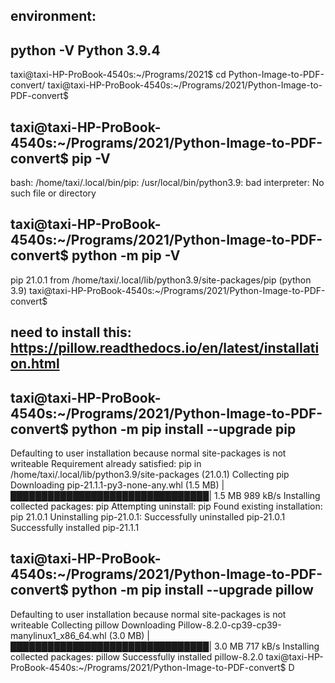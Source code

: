 
## environment:

## python -V Python 3.9.4

taxi@taxi-HP-ProBook-4540s:~/Programs/2021$ cd Python-Image-to-PDF-convert/
taxi@taxi-HP-ProBook-4540s:~/Programs/2021/Python-Image-to-PDF-convert$ 
## taxi@taxi-HP-ProBook-4540s:~/Programs/2021/Python-Image-to-PDF-convert$ pip -V
bash: /home/taxi/.local/bin/pip: /usr/local/bin/python3.9: bad interpreter: No such file or directory
## taxi@taxi-HP-ProBook-4540s:~/Programs/2021/Python-Image-to-PDF-convert$ python -m pip -V
pip 21.0.1 from /home/taxi/.local/lib/python3.9/site-packages/pip (python 3.9)
taxi@taxi-HP-ProBook-4540s:~/Programs/2021/Python-Image-to-PDF-convert$ 

## need to install this: https://pillow.readthedocs.io/en/latest/installation.html



## taxi@taxi-HP-ProBook-4540s:~/Programs/2021/Python-Image-to-PDF-convert$ python -m pip install --upgrade pip
Defaulting to user installation because normal site-packages is not writeable
Requirement already satisfied: pip in /home/taxi/.local/lib/python3.9/site-packages (21.0.1)
Collecting pip
  Downloading pip-21.1.1-py3-none-any.whl (1.5 MB)
     |████████████████████████████████| 1.5 MB 989 kB/s 
Installing collected packages: pip
  Attempting uninstall: pip
    Found existing installation: pip 21.0.1
    Uninstalling pip-21.0.1:
      Successfully uninstalled pip-21.0.1
Successfully installed pip-21.1.1
## taxi@taxi-HP-ProBook-4540s:~/Programs/2021/Python-Image-to-PDF-convert$ python -m pip install --upgrade pillow
Defaulting to user installation because normal site-packages is not writeable
Collecting pillow
  Downloading Pillow-8.2.0-cp39-cp39-manylinux1_x86_64.whl (3.0 MB)
     |████████████████████████████████| 3.0 MB 717 kB/s 
Installing collected packages: pillow
Successfully installed pillow-8.2.0
taxi@taxi-HP-ProBook-4540s:~/Programs/2021/Python-Image-to-PDF-convert$ D

